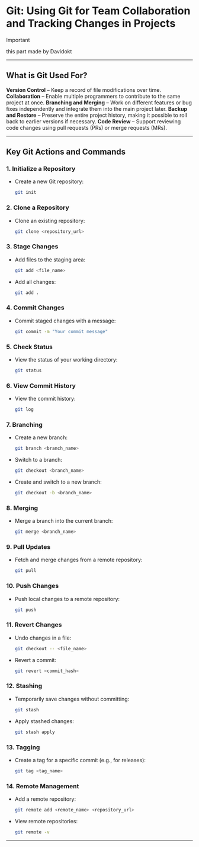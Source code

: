 # Git: **Using Git for Team Collaboration and Tracking Changes in Projects**
>[!IMPORTANT]
> this part made by Davidokt


---

## What is Git Used For?

 **Version Control** – Keep a record of file modifications over time.
 **Collaboration** – Enable multiple programmers to contribute to the same project at once.
 **Branching and Merging** – Work on different features or bug fixes independently and integrate them into the main project later.
 **Backup and Restore** – Preserve the entire project history, making it possible to roll back to earlier versions if necessary.
 **Code Review** – Support reviewing code changes using pull requests (PRs) or merge requests (MRs).

---

## Key Git Actions and Commands

### 1. **Initialize a Repository**
   - Create a new Git repository:
     ```bash
     git init
     ```

### 2. **Clone a Repository**
   - Clone an existing repository:
     ```bash
     git clone <repository_url>
     ```

### 3. **Stage Changes**
   - Add files to the staging area:
     ```bash
     git add <file_name>
     ```
   - Add all changes:
     ```bash
     git add .
     ```

### 4. **Commit Changes**
   - Commit staged changes with a message:
     ```bash
     git commit -m "Your commit message"
     ```

### 5. **Check Status**
   - View the status of your working directory:
     ```bash
     git status
     ```

### 6. **View Commit History**
   - View the commit history:
     ```bash
     git log
     ```

### 7. **Branching**
   - Create a new branch:
     ```bash
     git branch <branch_name>
     ```
   - Switch to a branch:
     ```bash
     git checkout <branch_name>
     ```
   - Create and switch to a new branch:
     ```bash
     git checkout -b <branch_name>
     ```

### 8. **Merging**
   - Merge a branch into the current branch:
     ```bash
     git merge <branch_name>
     ```

### 9. **Pull Updates**
   - Fetch and merge changes from a remote repository:
     ```bash
     git pull
     ```

### 10. **Push Changes**
   - Push local changes to a remote repository:
     ```bash
     git push
     ```

### 11. **Revert Changes**
   - Undo changes in a file:
     ```bash
     git checkout -- <file_name>
     ```
   - Revert a commit:
     ```bash
     git revert <commit_hash>
     ```

### 12. **Stashing**
   - Temporarily save changes without committing:
     ```bash
     git stash
     ```
   - Apply stashed changes:
     ```bash
     git stash apply
     ```

### 13. **Tagging**
   - Create a tag for a specific commit (e.g., for releases):
     ```bash
     git tag <tag_name>
     ```

### 14. **Remote Management**
   - Add a remote repository:
     ```bash
     git remote add <remote_name> <repository_url>
     ```
   - View remote repositories:
     ```bash
     git remote -v
     ```

---
